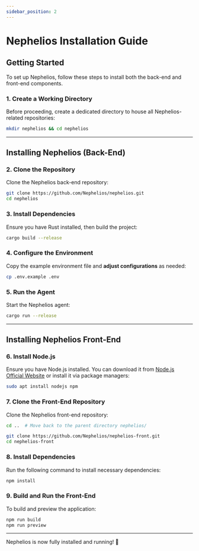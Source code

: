 ```yaml
---
sidebar_position: 2
---
```


# Nephelios Installation Guide

## Getting Started

To set up Nephelios, follow these steps to install both the back-end and front-end components.

### 1. Create a Working Directory

Before proceeding, create a dedicated directory to house all Nephelios-related repositories:

```sh
mkdir nephelios && cd nephelios
```

---

## Installing Nephelios (Back-End)

### 2. Clone the Repository

Clone the Nephelios back-end repository:

```sh
git clone https://github.com/Nephelios/nephelios.git
cd nephelios
```

### 3. Install Dependencies

Ensure you have Rust installed, then build the project:

```sh
cargo build --release
```

### 4. Configure the Environment

Copy the example environment file and **adjust configurations** as needed:

```sh
cp .env.example .env
```

### 5. Run the Agent

Start the Nephelios agent:

```sh
cargo run --release
```

---

## Installing Nephelios Front-End

### 6. Install Node.js

Ensure you have Node.js installed. You can download it from [Node.js Official Website](https://nodejs.org/) or install it via package managers:

```sh
sudo apt install nodejs npm
```

### 7. Clone the Front-End Repository

Clone the Nephelios front-end repository:

```sh
cd ..  # Move back to the parent directory nephelios/

git clone https://github.com/Nephelios/nephelios-front.git
cd nephelios-front
```

### 8. Install Dependencies

Run the following command to install necessary dependencies:

```sh
npm install
```

### 9. Build and Run the Front-End

To build and preview the application:

```sh
npm run build
npm run preview
```

---

Nephelios is now fully installed and running! 🎉

